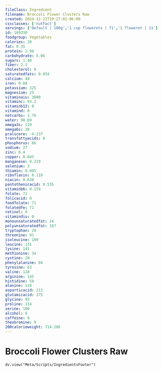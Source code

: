 ```yaml
---
fileClass: Ingredient
filename: Broccoli Flower Clusters Raw
created: 2024-12-21T19:27:02-06:00
cssclasses: ['nutFact']
servings: ['Default | 100g','1 cup flowerets | 71','1 floweret | 11']
id: 169330
foodgroup: Vegetables
calories: 28
fat: 0.35
protein: 2.98
carbohydrate: 5.06
sugars: 1.48
fiber: 2.3
cholesterol: 0
saturatedfats: 0.054
calcium: 48
iron: 0.88
potassium: 325
magnesium: 25
vitaminaiu: 3000
vitaminc: 93.2
vitaminb12: 0
vitamind: 0
netcarbs: 2.76
water: 90.69
omega3s: 129
omega6s: 38
pralscore: -4.237
transfattyacids: 0
phosphorus: 66
sodium: 27
zinc: 0.4
copper: 0.045
manganese: 0.229
selenium: 3
thiamin: 0.065
riboflavin: 0.119
niacin: 0.638
pantothenicacid: 0.535
vitaminb6: 0.159
folate: 71
folicacid: 0
foodfolate: 71
folatedfe: 71
retinol: 0
vitamindiu: 0
monounsaturatedfat: 24
polyunsaturatedfat: 167
tryptophan: 29
threonine: 91
isoleucine: 109
leucine: 131
lysine: 141
methionine: 34
cystine: 20
phenylalanine: 84
tyrosine: 63
valine: 128
arginine: 145
histidine: 50
alanine: 118
asparticacid: 213
glutamicacid: 375
glycine: 95
proline: 114
serine: 100
alcohol: 0
caffeine: 0
theobromine: 0
200calorieweight: 714.286
---
```


# Broccoli Flower Clusters Raw

```dataviewjs
dv.view("Meta/Scripts/IngredientsFooter")
```